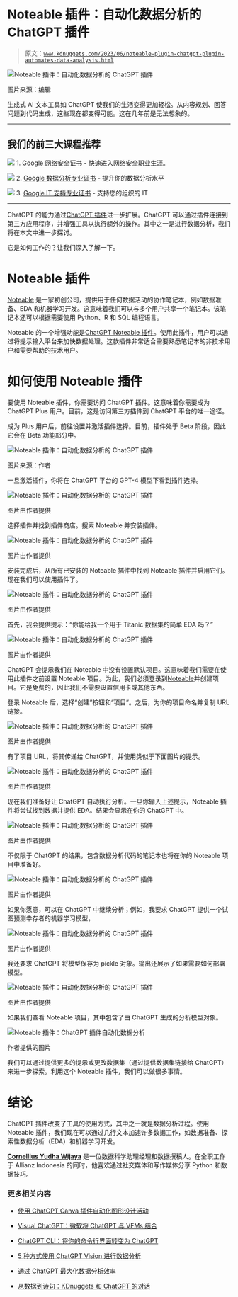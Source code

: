 # Noteable 插件：自动化数据分析的 ChatGPT 插件

> 原文：[`www.kdnuggets.com/2023/06/noteable-plugin-chatgpt-plugin-automates-data-analysis.html`](https://www.kdnuggets.com/2023/06/noteable-plugin-chatgpt-plugin-automates-data-analysis.html)

![Noteable 插件：自动化数据分析的 ChatGPT 插件](img/eb0b594c0ee32bc99d52428754e02c03.png)

图片来源：编辑

生成式 AI 文本工具如 ChatGPT 使我们的生活变得更加轻松。从内容规划、回答问题到代码生成，这些现在都变得可能。这在几年前是无法想象的。

* * *

## 我们的前三大课程推荐

![](img/0244c01ba9267c002ef39d4907e0b8fb.png) 1\. [Google 网络安全证书](https://www.kdnuggets.com/google-cybersecurity) - 快速进入网络安全职业生涯。

![](img/e225c49c3c91745821c8c0368bf04711.png) 2\. [Google 数据分析专业证书](https://www.kdnuggets.com/google-data-analytics) - 提升你的数据分析水平

![](img/0244c01ba9267c002ef39d4907e0b8fb.png) 3\. [Google IT 支持专业证书](https://www.kdnuggets.com/google-itsupport) - 支持您的组织的 IT

* * *

ChatGPT 的能力通过[ChatGPT 插件](https://openai.com/blog/chatgpt-plugins)进一步扩展。ChatGPT 可以通过插件连接到第三方应用程序，并增强工具以执行额外的操作。其中之一是进行数据分析，我们将在本文中进一步探讨。

它是如何工作的？让我们深入了解一下。

# Noteable 插件

[Noteable](https://noteable.io/) 是一家初创公司，提供用于任何数据活动的协作笔记本，例如数据准备、EDA 和机器学习开发。这意味着我们可以与多个用户共享一个笔记本。该笔记本还可以根据需要使用 Python、R 和 SQL 编程语言。

Noteable 的一个增强功能是[ChatGPT Noteable 插件](https://noteable.io/chatgpt-plugin-for-notebook/)。使用此插件，用户可以通过将提示输入平台来加快数据处理。这款插件非常适合需要熟悉笔记本的非技术用户和需要帮助的技术用户。

# 如何使用 Noteable 插件

要使用 Noteable 插件，你需要访问 ChatGPT 插件。这意味着你需要成为 ChatGPT Plus 用户。目前，这是访问第三方插件到 ChatGPT 平台的唯一途径。

成为 Plus 用户后，前往设置并激活插件选择。目前，插件处于 Beta 阶段，因此它会在 Beta 功能部分中。

![Noteable 插件：自动化数据分析的 ChatGPT 插件](img/a61a2d09195412505a82d7e31e8626d5.png)

图片来源：作者

一旦激活插件，你将在 ChatGPT 平台的 GPT-4 模型下看到插件选择。

![Noteable 插件：自动化数据分析的 ChatGPT 插件](img/e5e7a6e1c872ded26cb1b7c8baeccda1.png)

图片由作者提供

选择插件并找到插件商店。搜索 Noteable 并安装插件。

![Noteable 插件：自动化数据分析的 ChatGPT 插件](img/73cab772f184def3594a27abd13e60fa.png)

图片由作者提供

安装完成后，从所有已安装的 Noteable 插件中找到 Noteable 插件并启用它们。现在我们可以使用插件了。

![Noteable 插件：自动化数据分析的 ChatGPT 插件](img/593ac9259ea6d0a2cbfb2d324e6c46cd.png)

图片由作者提供

首先，我会提供提示：“你能给我一个用于 Titanic 数据集的简单 EDA 吗？”

![Noteable 插件：自动化数据分析的 ChatGPT 插件](img/3be5d436535e830677961532f95e8995.png)

图片由作者提供

ChatGPT 会提示我们在 Noteable 中没有设置默认项目。这意味着我们需要在使用此插件之前设置 Noteable 项目。为此，我们必须登录到[Noteable](https://app.noteable.io/)并创建项目。它是免费的，因此我们不需要设置信用卡或其他东西。

登录 Noteable 后，选择“创建”按钮和“项目”。之后，为你的项目命名并复制 URL 链接。

![Noteable 插件：自动化数据分析的 ChatGPT 插件](img/3e91e950b9f678eabb906a7734d5b02a.png)

图片由作者提供

有了项目 URL，将其传递给 ChatGPT，并使用类似于下面图片的提示。

![Noteable 插件：自动化数据分析的 ChatGPT 插件](img/ff085225aea344d272eb3e60c822233d.png)

图片由作者提供

现在我们准备好让 ChatGPT 自动执行分析。一旦你输入上述提示，Noteable 插件将尝试找到数据并提供 EDA。结果会显示在你的 ChatGPT 中。

![Noteable 插件：自动化数据分析的 ChatGPT 插件](img/34fecbe416d0eac3004392fbf9c5c633.png)

图片由作者提供

不仅限于 ChatGPT 的结果，包含数据分析代码的笔记本也将在你的 Noteable 项目中准备好。

![Noteable 插件：自动化数据分析的 ChatGPT 插件](img/9213de38622d7273cc118ba48846e4a8.png)

图片由作者提供

如果你愿意，可以在 ChatGPT 中继续分析；例如，我要求 ChatGPT 提供一个试图预测幸存者的机器学习模型，

![Noteable 插件：自动化数据分析的 ChatGPT 插件](img/3f586cc1e6136a86f03450241f0c8b02.png)

图片由作者提供

我还要求 ChatGPT 将模型保存为 pickle 对象。输出还展示了如果需要如何部署模型。

![Noteable 插件：自动化数据分析的 ChatGPT 插件](img/accf7d019b442fe9a14481581830d7b6.png)

图片由作者提供

如果我们查看 Noteable 项目，其中包含了由 ChatGPT 生成的分析模型对象。

![Noteable 插件：ChatGPT 插件自动化数据分析](img/ba7922596a9deeb96f79b33ff5c23023.png)

作者提供的图片

我们可以通过提供更多的提示或更改数据集（通过提供数据集链接给 ChatGPT）来进一步探索。利用这个 Noteable 插件，我们可以做很多事情。

# 结论

ChatGPT 插件改变了工具的使用方式，其中之一就是数据分析过程。使用 Noteable 插件，我们现在可以通过几行文本加速许多数据工作，如数据准备、探索性数据分析（EDA）和机器学习开发。

**[Cornellius Yudha Wijaya](https://www.linkedin.com/in/cornellius-yudha-wijaya/)** 是一位数据科学助理经理和数据撰稿人。在全职工作于 Allianz Indonesia 的同时，他喜欢通过社交媒体和写作媒体分享 Python 和数据技巧。

### 更多相关内容

+   [使用 ChatGPT Canva 插件自动化图形设计活动](https://www.kdnuggets.com/automate-graphic-design-activity-with-chatgpt-canva-plugin)

+   [Visual ChatGPT：微软将 ChatGPT 与 VFMs 结合](https://www.kdnuggets.com/2023/03/visual-chatgpt-microsoft-combine-chatgpt-vfms.html)

+   [ChatGPT CLI：将你的命令行界面转变为 ChatGPT](https://www.kdnuggets.com/2023/07/chatgpt-cli-transform-commandline-interface-chatgpt.html)

+   [5 种方式使用 ChatGPT Vision 进行数据分析](https://www.kdnuggets.com/5-ways-you-can-use-chatgpt-vision-for-data-analysis)

+   [通过 ChatGPT 最大化数据分析效率](https://www.kdnuggets.com/maximizing-efficiency-in-data-analysis-with-chatgpt)

+   [从数据到诗句：KDnuggets 和 ChatGPT 的对话](https://www.kdnuggets.com/2022/12/kdnuggets-chatgpt-conversation.html)
